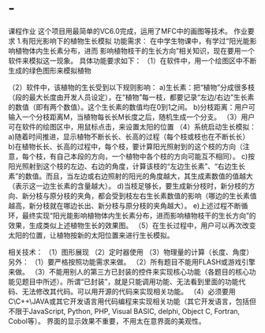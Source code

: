 # -
课程作业
这个项目用最简单的VC6.0完成，运用了MFC中的画图等技术。
作业要求
1.有阳光影响下的植物生长模拟
功能需求：
在中学生物课中，有学过“阳光能影响植物体内生长素分布，进而
影响植物枝干的生长方向”相关知识，现在要用一个软件来模拟这一现象。
具体功能要求如下：
（1）在软件中，用一个绘图区中不断生成的绿色图形来模拟植物

（2）软件中，该植物的生长受到以下规则影响：
a)生长素：把“植物”分成很多枝（段的最大长度由开发人员设定），在“植物”每一枝，都要记录“左边/右边”生长素的数值（即有两个数值）。这个生长素的数值均在0到1之间。
b)分枝距离：用户可输入一个分枝距离M，当植物每长长M长度之后，随机生成一个分支。
（3）用户可在软件的绘图区中，用鼠标点击，来设置太阳的位置
（4）系统启动生长模拟：
a)随着时间推进，显示植物不断长长、长高的过程（每个枝或枝也在不断长长）
b)在植物长长、长高的过程中，每个枝，要计算阳光照射到的这个枝的方向（注意，每个枝，有自己本段的方向，一个植物中各个枝的方向可能互不相同）。
c)按阳光照射到这个枝的左边、右边的角度，计算该枝的“左边生长素”、“右边生长素”的数值。而且，当左边或右边照射的阳光的角度越大，其生成素数值的值越大（表示这一边生长素的含量越大）。
d)当枝足够长，要生成新分枝时，新分枝的方向、新分枝与原分枝的夹角，都会受到枝左右生长素数值的影响（哪边的生长素值越高，新分枝就在哪边长出、新分枝与原分枝的夹角越大）。
e)上述过程不断循环，最终实现“阳光能影响植物体内生长素分布，进而影响植物枝干的生长方向”的效果，生成类似上述植物生长的效果图。
（5）在生长过程中，用户可以再次改变太阳的位置，让植物按新的太阳位置来进行生长模拟。

相关技术：
（1）图形展现
（2）定时器使用
（3）物理量的计算（长度、角度）
另外：
（1）要严格按照功能需求来做。
（2）所有题目不能用FLASH或游戏引擎来做。
（3）不能用别人的第三方已封装的控件来实现核心功能（各题目的核心功能见题目中所述）。所谓“已封装”，就是只能调用功能、无法看到里面的功能代码、无法修改其代码。可以用开源的代码来实现相关功能。
（4）必须要用C\C++\JAVA或其它开发语言用代码编程来实现相关功能（其它开发语言，包括但不限于JavaScript, Python, PHP, Visual BASIC, delphi, Object C, Fortran, Cobol等）。
界面的显示效果不重要，不用太在意界面的美观性。
